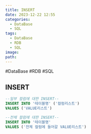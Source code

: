 ```yaml
---
title: INSERT
date: 2023-12-22 12:55
categories:
  - DataBase
  - SQL
tags:
  - DataBase
  - RDB
  - SQL
image: 
path:
---
```

#DataBase #RDB #SQL 

## INSERT

```sql
--일부 컬럼에 대한 INSERT--
INSERT INTO '테이블명' ('컬럼리스트')
VALUES ('VALUE리스트')

--전체 컬럼에 대한 INSERT--
INSERT INTO '테이블명'
VALUES ('전체 컬럼에 들어갈 VALUE리스트')
```